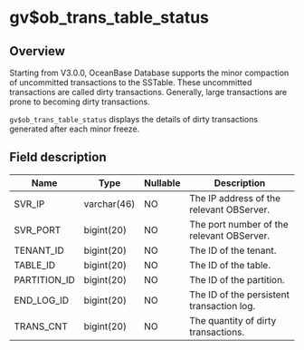 gv$ob_trans_table_status 
=============================================



Overview 
-----------------------------

Starting from V3.0.0, OceanBase Database supports the minor compaction of uncommitted transactions to the SSTable. These uncommitted transactions are called dirty transactions. Generally, large transactions are prone to becoming dirty transactions. 

`gv$ob_trans_table_status` displays the details of dirty transactions generated after each minor freeze.

Field description 
--------------------------------------



|     Name     |    Type     | Nullable |                Description                |
|--------------|-------------|----------|-------------------------------------------|
| SVR_IP       | varchar(46) | NO       | The IP address of the relevant OBServer.  |
| SVR_PORT     | bigint(20)  | NO       | The port number of the relevant OBServer. |
| TENANT_ID    | bigint(20)  | NO       | The ID of the tenant.                     |
| TABLE_ID     | bigint(20)  | NO       | The ID of the table.                      |
| PARTITION_ID | bigint(20)  | NO       | The ID of the partition.                  |
| END_LOG_ID   | bigint(20)  | NO       | The ID of the persistent transaction log. |
| TRANS_CNT    | bigint(20)  | NO       | The quantity of dirty transactions.       |


